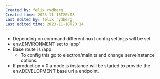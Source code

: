 ```yaml
---
Created by: felix rydberg
Created time: 2023-11-18T20:08
Last edited by: felix rydberg
Last edited time: 2023-11-18T20:14
---
```

- Depending on command different nuxt config settings will be set
- env.ENVIRONMENT set to ‘app’
- Base route is /app
    - To config this go to electron/main.ts and change serveInstance options
- If production = 0 a node js instance will be started to provide the env.DEVELOPMENT base url a endpoint.